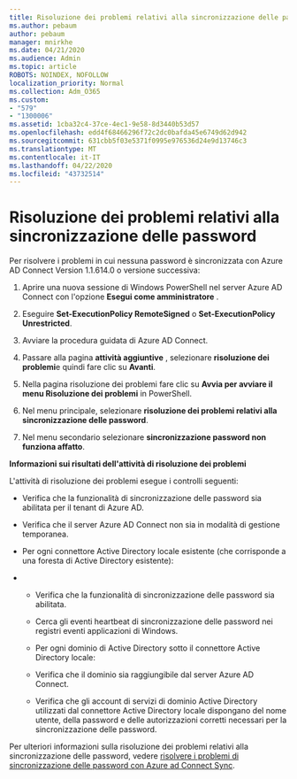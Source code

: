```yaml
---
title: Risoluzione dei problemi relativi alla sincronizzazione delle password
ms.author: pebaum
author: pebaum
manager: mnirkhe
ms.date: 04/21/2020
ms.audience: Admin
ms.topic: article
ROBOTS: NOINDEX, NOFOLLOW
localization_priority: Normal
ms.collection: Adm_O365
ms.custom:
- "579"
- "1300006"
ms.assetid: 1cba32c4-37ce-4ec1-9e58-8d3440b53d57
ms.openlocfilehash: edd4f68466296f72c2dc0bafda45e6749d62d942
ms.sourcegitcommit: 631cbb5f03e5371f0995e976536d24e9d13746c3
ms.translationtype: MT
ms.contentlocale: it-IT
ms.lasthandoff: 04/22/2020
ms.locfileid: "43732514"
---
```

# <a name="troubleshoot-password-synchronization"></a>Risoluzione dei problemi relativi alla sincronizzazione delle password

Per risolvere i problemi in cui nessuna password è sincronizzata con Azure AD Connect Version 1.1.614.0 o versione successiva:
  
1. Aprire una nuova sessione di Windows PowerShell nel server Azure AD Connect con l'opzione **Esegui come amministratore** .

2. Eseguire **Set-ExecutionPolicy RemoteSigned** o **Set-ExecutionPolicy Unrestricted**.

3. Avviare la procedura guidata di Azure AD Connect.

4. Passare alla pagina **attività aggiuntive** , selezionare **risoluzione dei problemi**e quindi fare clic su **Avanti**.

5. Nella pagina risoluzione dei problemi fare clic su **Avvia per avviare il menu Risoluzione dei problemi** in PowerShell.

6. Nel menu principale, selezionare **risoluzione dei problemi relativi alla sincronizzazione delle password**.

7. Nel menu secondario selezionare **sincronizzazione password non funziona affatto**.

**Informazioni sui risultati dell'attività di risoluzione dei problemi**
  
L'attività di risoluzione dei problemi esegue i controlli seguenti:
  
- Verifica che la funzionalità di sincronizzazione delle password sia abilitata per il tenant di Azure AD.

- Verifica che il server Azure AD Connect non sia in modalità di gestione temporanea.

- Per ogni connettore Active Directory locale esistente (che corrisponde a una foresta di Active Directory esistente):

- 
  - Verifica che la funzionalità di sincronizzazione delle password sia abilitata.

  - Cerca gli eventi heartbeat di sincronizzazione delle password nei registri eventi applicazioni di Windows.

  - Per ogni dominio di Active Directory sotto il connettore Active Directory locale:

  - Verifica che il dominio sia raggiungibile dal server Azure AD Connect.

  - Verifica che gli account di servizi di dominio Active Directory utilizzati dal connettore Active Directory locale dispongano del nome utente, della password e delle autorizzazioni corretti necessari per la sincronizzazione delle password.

Per ulteriori informazioni sulla risoluzione dei problemi relativi alla sincronizzazione delle password, vedere [risolvere i problemi di sincronizzazione delle password con Azure ad Connect Sync](https://docs.microsoft.com/azure/active-directory/connect/active-directory-aadconnectsync-troubleshoot-password-synchronization).
  